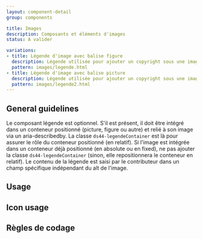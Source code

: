 ```yaml
---
layout: component-detail
group: components

title: Images
description: Composants et éléments d'images
status: A valider

variations:
- title: Légende d'image avec balise figure
  description: Légende utilisée pour ajouter un copyright sous une image.
  pattern: images/legende.html
- title: Légende d'image avec balise picture
  description: Légende utilisée pour ajouter un copyright sous une image.
  pattern: images/legende2.html
---
```



## General guidelines

Le composant légende est optionnel. S'il est présent, il doit être intégré dans un conteneur positionné (picture, figure ou autre) et relié à son image via un aria-describedby. La classe `ds44-legendeContainer` est là pour assurer le rôle du conteneur positionné (en relatif). Si l'image est intégrée dans un conteneur déjà positionné (en absolute ou en fixed), ne pas ajouter la classe `ds44-legendeContainer` (sinon, elle repositionnera le conteneur en relatif).
Le contenu de la légende est saisi par le contributeur dans un champ spécifique indépendant du alt de l'image.

## Usage


## Icon usage


## Règles de codage


